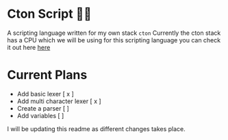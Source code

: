 # Cton Script 🧑‍🚀
A scripting language written for my own stack `cton` Currently the cton stack has a CPU which we will be using for this scripting language you can check it out here [here](https://github.com/ohayouarmaan/cton)

# Current Plans
* Add basic lexer [ x ]
* Add multi character lexer [ x ]
* Create a parser [  ]
* Add variables [  ]

I will be updating this readme as different changes takes place.